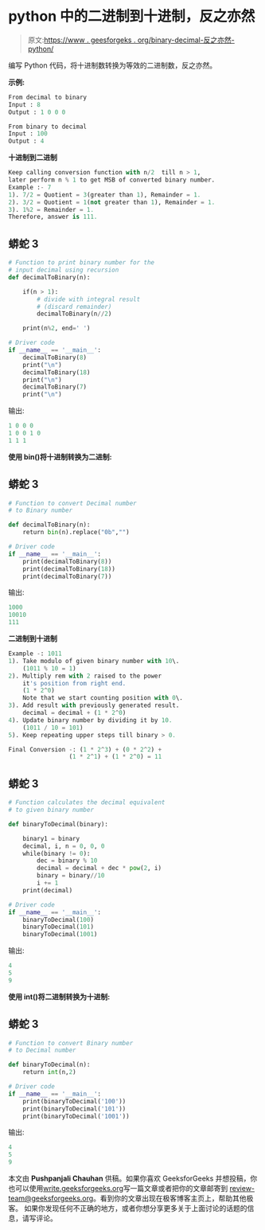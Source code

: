 # python 中的二进制到十进制，反之亦然

> 原文:[https://www . geesforgeks . org/binary-decimal-反之亦然-python/](https://www.geeksforgeeks.org/binary-decimal-vice-versa-python/)

编写 Python 代码，将十进制数转换为等效的二进制数，反之亦然。

**示例:**

```py
From decimal to binary
Input : 8
Output : 1 0 0 0

From binary to decimal
Input : 100
Output : 4
```

**十进制到二进制**

```py
Keep calling conversion function with n/2  till n > 1,
later perform n % 1 to get MSB of converted binary number.  
Example :- 7
1). 7/2 = Quotient = 3(greater than 1), Remainder = 1.
2). 3/2 = Quotient = 1(not greater than 1), Remainder = 1.
3). 1%2 = Remainder = 1.
Therefore, answer is 111.
```

## 蟒蛇 3

```py
# Function to print binary number for the
# input decimal using recursion
def decimalToBinary(n):

    if(n > 1):
        # divide with integral result
        # (discard remainder)
        decimalToBinary(n//2)

    print(n%2, end=' ')

# Driver code
if __name__ == '__main__':
    decimalToBinary(8)
    print("\n")
    decimalToBinary(18)
    print("\n")
    decimalToBinary(7)
    print("\n")
```

输出:

```py
1 0 0 0 
1 0 0 1 0 
1 1 1 
```

**使用 bin()将十进制转换为二进制:**

## 蟒蛇 3

```py
# Function to convert Decimal number
# to Binary number

def decimalToBinary(n):
    return bin(n).replace("0b","")

# Driver code
if __name__ == '__main__':
    print(decimalToBinary(8))
    print(decimalToBinary(18))
    print(decimalToBinary(7))
```

输出:

```py
1000
10010
111
```

**二进制到十进制**

```py
Example -: 1011
1). Take modulo of given binary number with 10\. 
    (1011 % 10 = 1)
2). Multiply rem with 2 raised to the power
    it's position from right end. 
    (1 * 2^0)
    Note that we start counting position with 0\. 
3). Add result with previously generated result.
    decimal = decimal + (1 * 2^0)
4). Update binary number by dividing it by 10.
    (1011 / 10 = 101)
5). Keep repeating upper steps till binary > 0.

Final Conversion -: (1 * 2^3) + (0 * 2^2) +
                 (1 * 2^1) + (1 * 2^0) = 11
```

## 蟒蛇 3

```py
# Function calculates the decimal equivalent
# to given binary number

def binaryToDecimal(binary):

    binary1 = binary
    decimal, i, n = 0, 0, 0
    while(binary != 0):
        dec = binary % 10
        decimal = decimal + dec * pow(2, i)
        binary = binary//10
        i += 1
    print(decimal)   

# Driver code
if __name__ == '__main__':
    binaryToDecimal(100)
    binaryToDecimal(101)
    binaryToDecimal(1001)
```

输出:

```py
4
5
9
```

**使用 int()将二进制转换为十进制:**

## 蟒蛇 3

```py
# Function to convert Binary number
# to Decimal number

def binaryToDecimal(n):
    return int(n,2)

# Driver code
if __name__ == '__main__':
    print(binaryToDecimal('100'))
    print(binaryToDecimal('101'))
    print(binaryToDecimal('1001'))
```

输出:

```py
4
5
9
```

本文由 **Pushpanjali Chauhan** 供稿。如果你喜欢 GeeksforGeeks 并想投稿，你也可以使用[write.geeksforgeeks.org](https://write.geeksforgeeks.org)写一篇文章或者把你的文章邮寄到 review-team@geeksforgeeks.org。看到你的文章出现在极客博客主页上，帮助其他极客。
如果你发现任何不正确的地方，或者你想分享更多关于上面讨论的话题的信息，请写评论。
